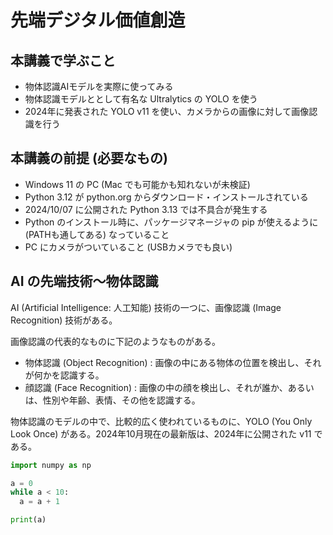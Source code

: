 # 先端デジタル価値創造

## 本講義で学ぶこと
- 物体認識AIモデルを実際に使ってみる
- 物体認識モデルととして有名な Ultralytics の YOLO を使う
- 2024年に発表された YOLO v11 を使い、カメラからの画像に対して画像認識を行う

## 本講義の前提 (必要なもの)
- Windows 11 の PC (Mac でも可能かも知れないが未検証)
- Python 3.12 が python.org からダウンロード・インストールされている
- 2024/10/07 に公開された Python 3.13 では不具合が発生する
- Python のインストール時に、パッケージマネージャの pip が使えるように (PATHも通してある) なっていること
- PC にカメラがついていること (USBカメラでも良い)

## AI の先端技術～物体認識

AI (Artificial Intelligence: 人工知能) 技術の一つに、画像認識 (Image Recognition) 技術がある。

画像認識の代表的なものに下記のようなものがある。
- 物体認識 (Object Recognition) : 画像の中にある物体の位置を検出し、それが何かを認識する。
- 顔認識 (Face Recognition) : 画像の中の顔を検出し、それが誰か、あるいは、性別や年齢、表情、その他を認識する。

物体認識のモデルの中で、比較的広く使われているものに、YOLO (You Only Look Once) がある。2024年10月現在の最新版は、2024年に公開された v11 である。


```python
import numpy as np

a = 0
while a < 10:
  a = a + 1

print(a)
```
